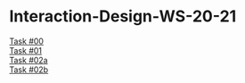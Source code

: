 # Interaction-Design-WS-20-21
[Task #00](https://www.canva.com/design/DAEKNXZ5ikM/view)<br>
[Task #01](https://github.com/LunaNaima/Interaction-Design-WS-20-21/blob/main/The%20Wallet%20Project_Luna%20Mohr_IXD%2020%2021%204.pdf)<br>
[Task #02a](https://github.com/LunaNaima/Interaction-Design-WS-20-21/blob/main/Dashboard_Task%202a.pdf)<br>
[Task #02b](https://www.figma.com/proto/UU6AA8LWJlhMC9ncNX3FII/Wireframe-Task-02b?node-id=4%3A622&viewport=1101%2C123%2C0.030894489958882332&scaling=scale-down)
